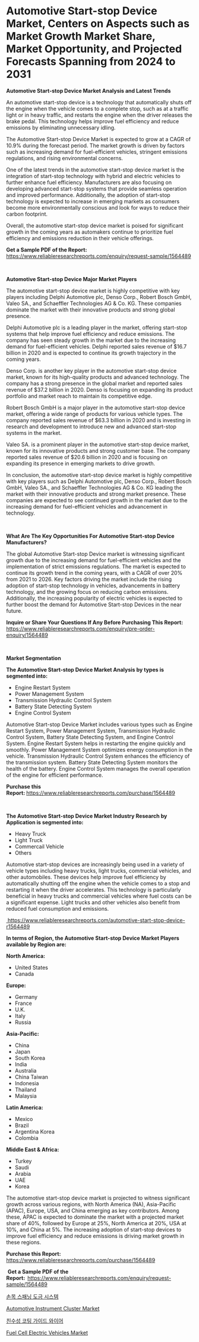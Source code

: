 <p><h1>Automotive Start-stop Device Market, Centers on Aspects such as Market Growth Market Share, Market Opportunity, and Projected Forecasts Spanning from 2024 to 2031</h1></p><p><strong>Automotive Start-stop Device Market Analysis and Latest Trends</strong></p>
<p><p>An automotive start-stop device is a technology that automatically shuts off the engine when the vehicle comes to a complete stop, such as at a traffic light or in heavy traffic, and restarts the engine when the driver releases the brake pedal. This technology helps improve fuel efficiency and reduce emissions by eliminating unnecessary idling. </p><p>The Automotive Start-stop Device Market is expected to grow at a CAGR of 10.9% during the forecast period. The market growth is driven by factors such as increasing demand for fuel-efficient vehicles, stringent emissions regulations, and rising environmental concerns. </p><p>One of the latest trends in the automotive start-stop device market is the integration of start-stop technology with hybrid and electric vehicles to further enhance fuel efficiency. Manufacturers are also focusing on developing advanced start-stop systems that provide seamless operation and improved performance. Additionally, the adoption of start-stop technology is expected to increase in emerging markets as consumers become more environmentally conscious and look for ways to reduce their carbon footprint. </p><p>Overall, the automotive start-stop device market is poised for significant growth in the coming years as automakers continue to prioritize fuel efficiency and emissions reduction in their vehicle offerings.</p></p>
<p><strong>Get a Sample PDF of the Report:&nbsp;</strong> <a href="https://www.reliableresearchreports.com/enquiry/request-sample/1564489">https://www.reliableresearchreports.com/enquiry/request-sample/1564489</a></p>
<p>&nbsp;</p>
<p><strong>Automotive Start-stop Device Major Market Players</strong></p>
<p><p>The automotive start-stop device market is highly competitive with key players including Delphi Automotive plc, Denso Corp., Robert Bosch GmbH, Valeo SA., and Schaeffler Technologies AG & Co. KG. These companies dominate the market with their innovative products and strong global presence.</p><p>Delphi Automotive plc is a leading player in the market, offering start-stop systems that help improve fuel efficiency and reduce emissions. The company has seen steady growth in the market due to the increasing demand for fuel-efficient vehicles. Delphi reported sales revenue of $16.7 billion in 2020 and is expected to continue its growth trajectory in the coming years.</p><p>Denso Corp. is another key player in the automotive start-stop device market, known for its high-quality products and advanced technology. The company has a strong presence in the global market and reported sales revenue of $37.2 billion in 2020. Denso is focusing on expanding its product portfolio and market reach to maintain its competitive edge.</p><p>Robert Bosch GmbH is a major player in the automotive start-stop device market, offering a wide range of products for various vehicle types. The company reported sales revenue of $63.3 billion in 2020 and is investing in research and development to introduce new and advanced start-stop systems in the market.</p><p>Valeo SA. is a prominent player in the automotive start-stop device market, known for its innovative products and strong customer base. The company reported sales revenue of $20.6 billion in 2020 and is focusing on expanding its presence in emerging markets to drive growth.</p><p>In conclusion, the automotive start-stop device market is highly competitive with key players such as Delphi Automotive plc, Denso Corp., Robert Bosch GmbH, Valeo SA., and Schaeffler Technologies AG & Co. KG leading the market with their innovative products and strong market presence. These companies are expected to see continued growth in the market due to the increasing demand for fuel-efficient vehicles and advancement in technology.</p></p>
<p>&nbsp;</p>
<p><strong>What Are The Key Opportunities For Automotive Start-stop Device Manufacturers?</strong></p>
<p><p>The global Automotive Start-stop Device market is witnessing significant growth due to the increasing demand for fuel-efficient vehicles and the implementation of strict emissions regulations. The market is expected to continue its growth trend in the coming years, with a CAGR of over 20% from 2021 to 2026. Key factors driving the market include the rising adoption of start-stop technology in vehicles, advancements in battery technology, and the growing focus on reducing carbon emissions. Additionally, the increasing popularity of electric vehicles is expected to further boost the demand for Automotive Start-stop Devices in the near future.</p></p>
<p><strong>Inquire or Share Your Questions If Any Before Purchasing This Report:</strong> <a href="https://www.reliableresearchreports.com/enquiry/pre-order-enquiry/1564489">https://www.reliableresearchreports.com/enquiry/pre-order-enquiry/1564489</a></p>
<p>&nbsp;</p>
<p><strong>Market Segmentation</strong></p>
<p><strong>The Automotive Start-stop Device Market Analysis by types is segmented into:</strong></p>
<p><ul><li>Engine Restart System</li><li>Power Management System</li><li>Transmission Hydraulic Control System</li><li>Battery State Detecting System</li><li>Engine Control System</li></ul></p>
<p><p>Automotive Start-stop Device Market includes various types such as Engine Restart System, Power Management System, Transmission Hydraulic Control System, Battery State Detecting System, and Engine Control System. Engine Restart System helps in restarting the engine quickly and smoothly. Power Management System optimizes energy consumption in the vehicle. Transmission Hydraulic Control System enhances the efficiency of the transmission system. Battery State Detecting System monitors the health of the battery. Engine Control System manages the overall operation of the engine for efficient performance.</p></p>
<p><strong>Purchase this Report:&nbsp;</strong><a href="https://www.reliableresearchreports.com/purchase/1564489">https://www.reliableresearchreports.com/purchase/1564489</a></p>
<p>&nbsp;</p>
<p><strong>The Automotive Start-stop Device Market Industry Research by Application is segmented into:</strong></p>
<p><ul><li>Heavy Truck</li><li>Light Truck</li><li>Commercail Vehicle</li><li>Others</li></ul></p>
<p><p>Automotive start-stop devices are increasingly being used in a variety of vehicle types including heavy trucks, light trucks, commercial vehicles, and other automobiles. These devices help improve fuel efficiency by automatically shutting off the engine when the vehicle comes to a stop and restarting it when the driver accelerates. This technology is particularly beneficial in heavy trucks and commercial vehicles where fuel costs can be a significant expense. Light trucks and other vehicles also benefit from reduced fuel consumption and emissions.</p></p>
<p><a href="https://www.reliableresearchreports.com/automotive-start-stop-device-r1564489">&nbsp;https://www.reliableresearchreports.com/automotive-start-stop-device-r1564489</a></p>
<p><strong>In terms of Region, the Automotive Start-stop Device Market Players available by Region are:</strong></p>
<p>
    <p> <strong> North America: </strong>
        <ul>
            <li>United States</li>
            <li>Canada</li>
        </ul>
        </p> 
    <p> <strong> Europe: </strong>
        <ul>
            <li>Germany</li>
            <li>France</li>
            <li>U.K.</li>
            <li>Italy</li>
            <li>Russia</li>
        </ul>
        </p> 
    <p> <strong> Asia-Pacific: </strong>
        <ul>
            <li>China</li>
            <li>Japan</li>
            <li>South Korea</li>
            <li>India</li>
            <li>Australia</li>
            <li>China Taiwan</li>
            <li>Indonesia</li>
            <li>Thailand</li>
            <li>Malaysia</li>
        </ul>
        </p> 
    <p> <strong> Latin America: </strong>
        <ul>
            <li>Mexico</li>
            <li>Brazil</li>
            <li>Argentina Korea</li>
            <li>Colombia</li>
        </ul>
        </p> 
    <p> <strong> Middle East & Africa: </strong>
        <ul>
            <li>Turkey</li>
            <li>Saudi</li>
            <li>Arabia</li>
            <li>UAE</li>
            <li>Korea</li>
        </ul>
    </p>
    </p>
<p><p>The automotive start-stop device market is projected to witness significant growth across various regions, with North America (NA), Asia-Pacific (APAC), Europe, USA, and China emerging as key contributors. Among these, APAC is expected to dominate the market with a projected market share of 40%, followed by Europe at 25%, North America at 20%, USA at 10%, and China at 5%. The increasing adoption of start-stop devices to improve fuel efficiency and reduce emissions is driving market growth in these regions.</p></p>
<p><strong>Purchase this Report: </strong><a href="https://www.reliableresearchreports.com/purchase/1564489">https://www.reliableresearchreports.com/purchase/1564489</a></p>
<p>&nbsp;<strong>Get a Sample PDF of the Report:&nbsp;&nbsp;</strong><a href="https://www.reliableresearchreports.com/enquiry/request-sample/1564489">https://www.reliableresearchreports.com/enquiry/request-sample/1564489</a></p>
<p><strong></strong></p>
<p><p><a href="https://github.com/FelipeGrrady654556/Market-Research-Report-List-2/blob/main/1615710114612.md">손목 스패닝 도금 시스템</a></p><p><a href="https://github.com/mabutironaldo/Market-Research-Report-List-5/blob/main/automotive-instrument-cluster-market.md">Automotive Instrument Cluster Market</a></p><p><a href="https://github.com/vss5505pa7z1p/Market-Research-Report-List-2/blob/main/4237512114611.md">친수성 코팅 가이드 와이어</a></p><p><a href="https://github.com/gikababa4/Market-Research-Report-List-1/blob/main/fuel-cell-electric-vehicles-market.md">Fuel Cell Electric Vehicles Market</a></p></p>